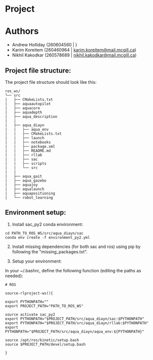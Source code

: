 # Project
# Authors
- Andrew Holliday (260604560 | )
- Karim Koreitem (260460964 | karim.koreitem@mail.mcgill.ca)
- Nikhil Kakodkar (260578689 | nikhil.kakodkar@mail.mcgill.ca)

## Project file structure:
The project file structure should look like this:

```
ros_ws/
└── src
|   ├── CMakeLists.txt
|   ├── aquaautopilot
|   ├── aquacore
|   ├── aquadepth
|   ├── aqua_description
|   |
|   ├── aqua_diayn
|   |   ├── aqua_env
|   |   ├── CMakeLists.txt
|   |   ├── launch
|   |   ├── notebooks
|   |   ├── package.xml
|   |   ├── README.md
|   |   ├── rllab
|   |   ├── sac
|   |   ├── scripts
|   |   └── src
|   |
|   ├── aqua_gait
|   ├── aqua_gazebo
|   ├── aquajoy
|   ├── aqualaunch
|   ├── aquapositioning
|   └── robot_learning
```


## Environment setup:


1. Install sac_py2 conda environment:
```
cd PATH_TO_ROS_WS/src/aqua_diayn/sac
conda env create -f environment_py2.yml
```

2. Install missing dependencies (for both sac and ros) using pip by following the "missing_packages.txt".

3. Setup your environment:

In your ~/.bashrc, define the following function (editing the paths as needed):

```
# ROS

source-rlproject-ws(){

export PYTHONPATH=""
export PROJECT_PATH="PATH_TO_ROS_WS"

source activate sac_py2
export PYTHONPATH="$PROJECT_PATH/src/aqua_diayn/sac:$PYTHONPATH"
export PYTHONPATH="$PROJECT_PATH/src/aqua_diayn/rllab:$PYTHONPATH"
export PYTHONPATH="$PROJECT_PATH/src/aqua_diayn/aqua_env:${PYTHONPATH}"

source /opt/ros/kinetic/setup.bash
source $PROJECT_PATH/devel/setup.bash

}
```